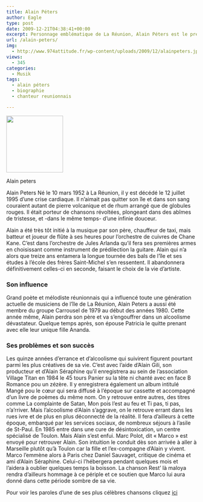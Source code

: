 ```yaml
---
title: Alain Péters
author: Eagle
type: post
date: 2009-12-21T04:38:41+00:00
excerpt: Personnage emblématique de La Réunion, Alain Péters est le précurseur de l’ouverture musicale réunionnaise aux influences mondiale de l’époque.
url: /alain-peters/
img:
  - http://www.974attitude.fr/wp-content/uploads/2009/12/alainpeters.jpg
views:
  - 345
categories:
  - Musik
tags:
  - alain péters
  - biographie
  - chanteur reunionnais

---
```

<div id="attachment_266" style="width: 160px" class="wp-caption alignleft">
  <a href="https://i0.wp.com/974attitude.fr/wp-content/uploads/2009/12/alainpeters.jpg"><img aria-describedby="caption-attachment-266" src="https://i0.wp.com/974attitude.fr/wp-content/uploads/2009/12/alainpeters-150x150.jpg?resize=150%2C150" alt="" title="alainpeters" width="150" height="150" class="size-thumbnail wp-image-266" data-recalc-dims="1" /></a>
  
  <p id="caption-attachment-266" class="wp-caption-text">
    Alain peters
  </p>
</div>

Alain Peters Né le 10 mars 1952 à La Réunion, il y est décédé le 12 juillet 1995 d&rsquo;une crise cardiaque. Il n&rsquo;aimait pas quitter son île et dans son sang couraient autant de pierre volcanique et de rhum arrangé que de globules rouges. Il était porteur de chansons révoltées, plongeant dans des abîmes de tristesse, et -dans le même temps- d&rsquo;une infinie douceur.

Alain a été très tôt initié à la musique par son père, chauffeur de taxi, mais batteur et joueur de flûte à ses heures pour l&rsquo;orchestre de cuivres de Chane Kane. C&rsquo;est dans l&rsquo;orchestre de Jules Arlanda qu&rsquo;il fera ses premières armes en choisissant comme instrument de prédilection la guitare. Alain qui n&rsquo;a alors que treize ans entamera la longue tournée des bals de l&rsquo;île et ses études à l&rsquo;école des frères Saint-Michel s&rsquo;en ressentent. Il abandonnera définitivement celles-ci en seconde, faisant le choix de la vie d&rsquo;artiste.

### Son influence

Grand poète et mélodiste réunionnais qui a influencé toute une génération actuelle de musiciens de l&rsquo;île de La Réunion, Alain Peters a aussi été membre du groupe Carrousel de 1979 au début des années 1980. Cette année même, Alain perdra son père et va s&rsquo;engouffrer dans un alcoolisme dévastateur. Quelque temps après, son épouse Patricia le quitte prenant avec elle leur unique fille Ananda.

### Ses problèmes et son succès

Les quinze années d&rsquo;errance et d&rsquo;alcoolisme qui suivirent figurent pourtant parmi les plus créatives de sa vie. C&rsquo;est avec l&rsquo;aide d&rsquo;Alain Gili, son producteur et d&rsquo;Alain Séraphine qu&rsquo;il enregistrera au sein de l&rsquo;association Village Titan en 1984 le 45 tours Panier su la tête ni chanté avec en face B Romance pou un zézère. Il y enregistrera également un album intitulé Mangé pou le cœur qui sera diffusé à l&rsquo;époque sur cassette et accompagné d&rsquo;un livre de poèmes du même nom. On y retrouve entre autres, des titres comme La complainte de Satan, Mon pois l&rsquo;est au feu et Ti pas, ti pas, n&rsquo;a&rsquo;rriver. Mais l&rsquo;alcoolisme d&rsquo;Alain s&rsquo;aggrave, on le retrouve errant dans les rues ivre et de plus en plus déconnecté de la réalité. Il fera d&rsquo;ailleurs à cette époque, embarqué par les services sociaux, de nombreux séjours à l&rsquo;asile de St-Paul. En 1985 entre dans une cure de désintoxication, un centre spécialisé de Toulon. Mais Alain s&rsquo;est enfui. Marc Polot, dit « Marco » est envoyé pour retrouver Alain. Son intuition le conduit dès son arrivée à aller à Marseille plutôt qu&rsquo;à Toulon car la fille et l&rsquo;ex-compagne d&rsquo;Alain y vivent. Marco l&#8217;emmène alors à Paris chez Daniel Sauvaget, critique de cinéma et ami d&rsquo;Alain Séraphine. Celui-ci l&rsquo;hébergera pendant quelques mois et l&rsquo;aidera à oublier quelques temps la boisson. La chanson Rest&rsquo; là maloya rendra d&rsquo;ailleurs hommage à ce périple et ce soutien que Marco lui aura donné dans cette période sombre de sa vie.

Pour voir les paroles d’une de ses plus célèbres chansons cliquez [ici][1]

 [1]: http://974attitude.fr/paroles-alain-peters-rest-la-maloya/ "Parole rest la maloya"
